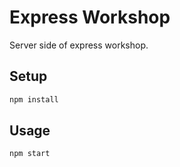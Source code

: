 # Express Workshop

Server side of express workshop.

## Setup

```sh
npm install
```

## Usage

```sh
npm start
```
